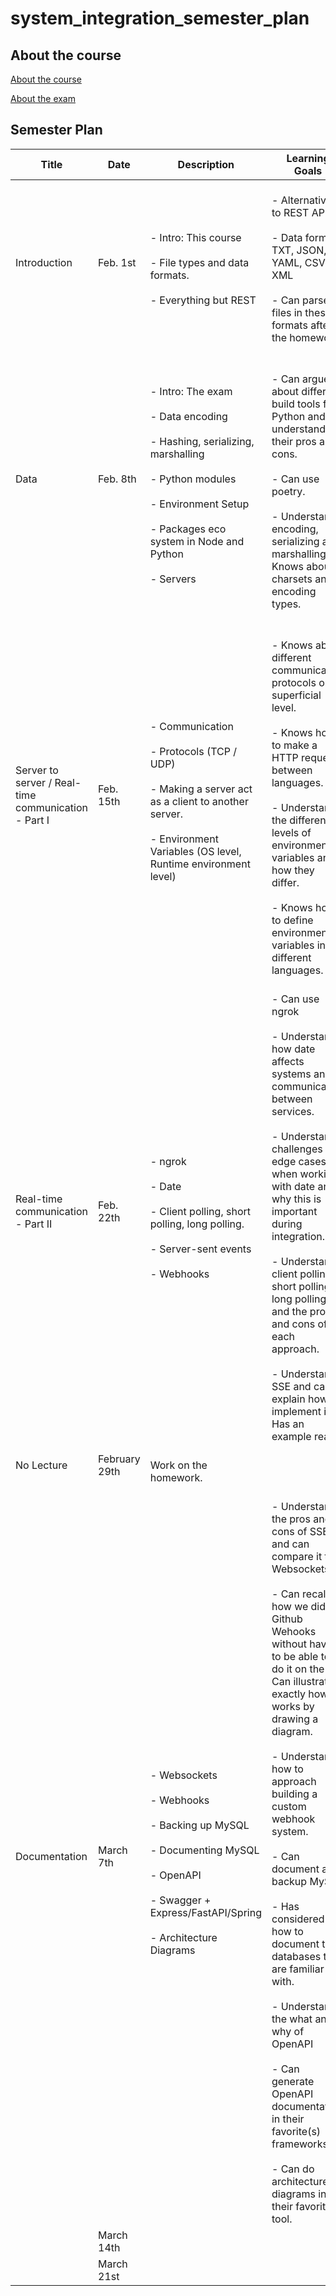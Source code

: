 # system_integration_semester_plan

## About the course

[About the course](00._Course_Material/00._Meta_Course_Material/about_the_course.md)

[About the exam](00._Course_Material/00._Meta_Course_Material/about_the_exam.md)

## Semester Plan


| Title | Date | Description | Learning Goals | Resources and Activities |
| --- | --- | --- | --- | --- |
| Introduction | Feb. 1st | <br>            - Intro: This course<br><br>            - File types and data formats.<br><br>            - Everything but REST<br>         | <br>            - Alternatives to REST API.<br><br>            - Data formats. TXT, JSON, YAML, CSV, XML<br><br>            - Can parse files in these formats after the homework.<br>         | [Do this: [Individual] Azure for Students](00._Course_Material/01._Assignments/01._Introduction_Data_Formats/00._[Individual]_Azure_For_Students.md)<br><br>[Do this: [Individual] Install Node.js](00._Course_Material/01._Assignments/01._Introduction_Data_Formats/00._[Individual]_Install_Node.js.md)<br><br>[01a [Individual] Data Parsing](00._Course_Material/01._Assignments/01._Introduction_Data_Formats/01a._[Individual]_Data_Parsing.md) |
| Data | Feb. 8th | <br>            - Intro: The exam<br><br>            - Data encoding <br><br>            - Hashing, serializing, marshalling<br><br>            - Python modules<br><br>            - Environment Setup<br><br>            - Packages eco system in Node and Python<br><br>            - Servers<br>         | <br><br>            - Can argue about different build tools for Python and understands their pros and cons. <br><br>            - Can use poetry. <br><br>            - Understands encoding, serializing and marshalling. Knows about charsets and encoding types.<br>         | [00 [Individual] Data format translation servers - Part II](00._Course_Material/01._Assignments/02._Data/00._[Individual]_Data_parsing_server_-_Part_I.md)<br><br>[[Optional] Serialize / Marshall data](00._Course_Material/01._Assignments/02._Data/00._[Optional]_Serialize__Marshall_data.md) |
| Server to server / Real-time communication - Part I | Feb. 15th | <br>            - Communication<br><br>            - Protocols (TCP / UDP)<br><br>            - Making a server act as a client to another server.<br><br>            - Environment Variables (OS level, Runtime environment level)<br>         | <br><br>            - Knows about different communication protocols on a superficial level.<br><br>            - Knows how to make a HTTP requests between languages. <br><br>            - Understand the different levels of environment variables and how they differ. <br><br>            - Knows how to define environment variables in different languages.<br>         | [03a [Individual]_Data parsing server - Part II](00._Course_Material/01._Assignments/03._Server_to_server_Real-time_communication_-_Part_I/03a._[Individual]_Data_parsing_server_-_Part_II.md) |
| Real-time communication - Part II | Feb. 22th | <br>            - ngrok <br><br>            - Date<br><br>            - Client polling, short polling, long polling.<br><br>            - Server-sent events<br><br>            - Webhooks<br>         | <br>            - Can use ngrok<br><br>            - Understand how date affects systems and communication between services.<br><br>            - Understands challenges and edge cases when working with date and why this is important during integration.<br><br>            - Understands client polling, short polling, long polling and the pros and cons of each approach.<br><br>            - Understands SSE and can explain how to implement it. Has an example ready. <br>         | [04a [Individual] SSE example](00._Course_Material/01._Assignments/04._Real-time_communication_-_Part_II/04a._[Individual]_SSE_example.md<br><br>[04b [Pair] Database granular access](00._Course_Material/01._Assignments/04._Real-time_communication_-_Part_II/04b._[Pair]_Database_granular_access.md) |
| No Lecture | February 29th | <br>            Work on the homework. <br>         | <br>         |  |
| Documentation | March 7th | <br>            - Websockets<br><br>            - Webhooks <br><br>            - Backing up MySQL<br><br>            - Documenting MySQL <br><br>            - OpenAPI<br><br>            - Swagger + Express/FastAPI/Spring<br><br>            - Architecture Diagrams<br>         | <br>            - Understands the pros and cons of SSE and can compare it to Websockets. <br><br>            - Can recall how we did Github Wehooks without having to be able to do it on the fly. Can illustrate exactly how it works by drawing a diagram.<br><br>            - Understands how to approach building a custom webhook system.<br>            <br>            - Can document and backup MySQL<br><br>            - Has considered how to document the databases they are familiar with.<br><br>            - Understands the what and why of OpenAPI<br><br>            - Can generate OpenAPI documentation in their favorite(s) frameworks.<br><br>            - Can do architecture diagrams in their favorite tool.<br>         | [05a [Individual] Create OpenAPI Documentation](00._Course_Material/01._Assignments/05._Documentation/05a._[Individual]_Create_OpenAPI_Documentation.md)<br><br>[05b [Pair] Expose and integrate with a webhook system](00._Course_Material/01._Assignments/05._Real-time_communication_-_Part_II/05b._[Pair]_Expose_and_integrate_with_a_webhook_system.md)[Resource: Video on OpenAPI](https://www.youtube.com/watch?v=pRS9LRBgjYg) |
|  | March 14th | <br>         | <br>         |  |
|  | March 21st | <br>         | <br>         | [**MANDATORY I DEADLINE**](00._Course_Material/01._Assignments/00._Mandatories/01._Mandatory_I.md) |
